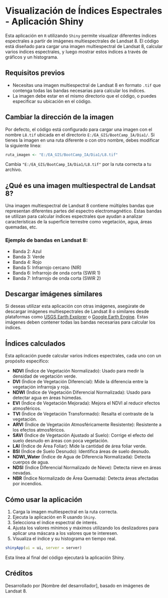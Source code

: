 
# Visualización de Índices Espectrales - Aplicación Shiny

Esta aplicación en `R` utilizando `Shiny` permite visualizar diferentes índices espectrales a partir de imágenes multiespectrales de Landsat 8. El código está diseñado para cargar una imagen multiespectral de Landsat 8, calcular varios índices espectrales, y luego mostrar estos índices a través de gráficos y un histograma.

## Requisitos previos

- Necesitas una imagen multiespectral de Landsat 8 en formato `.tif` que contenga todas las bandas necesarias para calcular los índices.
- La imagen debe estar en el mismo directorio que el código, o puedes especificar su ubicación en el código.

## Cambiar la dirección de la imagen

Por defecto, el código está configurado para cargar una imagen con el nombre `L8.tif` ubicada en el directorio `E:/EA_GIS/BootCamp_IA/Dia1/`. Si tienes la imagen en una ruta diferente o con otro nombre, debes modificar la siguiente línea:

```r
ruta_imagen <- "E:/EA_GIS/BootCamp_IA/Dia1/L8.tif"
```

Cambia `"E:/EA_GIS/BootCamp_IA/Dia1/L8.tif"` por la ruta correcta a tu archivo.

## ¿Qué es una imagen multiespectral de Landsat 8?

Una imagen multiespectral de Landsat 8 contiene múltiples bandas que representan diferentes partes del espectro electromagnético. Estas bandas se utilizan para calcular índices espectrales que ayudan a analizar características de la superficie terrestre como vegetación, agua, áreas quemadas, etc.

### Ejemplo de bandas en Landsat 8:

- Banda 2: Azul
- Banda 3: Verde
- Banda 4: Rojo
- Banda 5: Infrarrojo cercano (NIR)
- Banda 6: Infrarrojo de onda corta (SWIR 1)
- Banda 7: Infrarrojo de onda corta (SWIR 2)

## Descargar imágenes similares

Si deseas utilizar esta aplicación con otras imágenes, asegúrate de descargar imágenes multiespectrales de Landsat 8 o similares desde plataformas como [USGS Earth Explorer](https://earthexplorer.usgs.gov/) o [Google Earth Engine](https://earthengine.google.com/). Estas imágenes deben contener todas las bandas necesarias para calcular los índices.

## Índices calculados

Esta aplicación puede calcular varios índices espectrales, cada uno con un propósito específico:

- **NDVI** (Índice de Vegetación Normalizado): Usado para medir la densidad de vegetación verde.
- **DVI** (Índice de Vegetación Diferencial): Mide la diferencia entre la vegetación infrarroja y roja.
- **NDWI** (Índice de Vegetación Diferencial Normalizada): Usado para detectar agua en áreas húmedas.
- **EVI** (Índice de Vegetación Mejorada): Mejora el NDVI al reducir efectos atmosféricos.
- **TVI** (Índice de Vegetación Transformado): Resalta el contraste de la vegetación.
- **ARVI** (Índice de Vegetación Atmosféricamente Resistente): Resistente a los efectos atmosféricos.
- **SAVI** (Índice de Vegetación Ajustado al Suelo): Corrige el efecto del suelo desnudo en áreas con poca vegetación.
- **LAI** (Índice de Área Foliar): Mide la cantidad de área foliar verde.
- **BSI** (Índice de Suelo Desnudo): Identifica áreas de suelo desnudo.
- **NDWI_Water** (Índice de Agua de Diferencia Normalizada): Detecta cuerpos de agua.
- **NDSI** (Índice Diferencial Normalizado de Nieve): Detecta nieve en áreas nevadas.
- **NBR** (Índice Normalizado de Área Quemada): Detecta áreas afectadas por incendios.

## Cómo usar la aplicación

1. Carga la imagen multiespectral en la ruta correcta.
2. Ejecuta la aplicación en R usando `Shiny`.
3. Selecciona el índice espectral de interés.
4. Ajusta los valores mínimos y máximos utilizando los deslizadores para aplicar una máscara a los valores que te interesen.
5. Visualiza el índice y su histograma en tiempo real.

```r
shinyApp(ui = ui, server = server)
```

Esta línea al final del código ejecutará la aplicación Shiny.

## Créditos

Desarrollado por [Nombre del desarrollador], basado en imágenes de Landsat 8.
